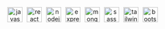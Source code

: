 <!-- start tech tree icons -->
<div align="center">
  <img style="margin-right: 6px" alt="javascript icon" src="../media/icons/javascript.svg" width="35px">
  <img style="margin-right: 6px" alt="react icon" src="../../media/icons/react.svg" width="35px">
  <img style="margin-right: 6px" alt="nodejs icon" src="../media/icons/nodejs.svg" width="35px">
  <img style="margin-right: 6px" alt="expressjs icon" src="../media/icons/expressjs.svg" width="35px">
  <img style="margin-right: 6px" alt="mongodb icon" src="../media/icons/mongodb.svg" width="35px">
  <img style="margin-right: 6px" alt="sass icon" src="../media/icons/sass.svg" width="35px">
  <img style="margin-right: 6px" alt="tailwindcss icon" src="../media/icons/tailwindcss.svg" width="35px">
  <img style="margin-right: 6px" alt="bootstrap icon" src="../media/icons/bootstrap.svg" width="35px">
</div>
<!-- end tech tree icons -->


<!-- Pinned Repositories -- >

<a href="https://github.com/STRINGLABITSOLUTIONS/Bhojon">
  <img align="center" style="margin:1rem 0.5rem" src="https://github-readme-stats.vercel.app/api/pin/?username=STRINGLABITSOLUTIONS&repo=Bhojon_color=ffffff&text_color=c9cacc&icon_color=4AB197&bg_color=1A2B34" />
</a>

<br>

<!--

**Here are some ideas to get you started:**

🙋‍♀️ A short introduction - what is your organization all about?
🌈 Contribution guidelines - how can the community get involved?
👩‍💻 Useful resources - where can the community find your docs? Is there anything else the community should know?
🍿 Fun facts - what does your team eat for breakfast?
🧙 Remember, you can do mighty things with the power of [Markdown](https://docs.github.com/github/writing-on-github/getting-started-with-writing-and-formatting-on-github/basic-writing-and-formatting-syntax)
-->
